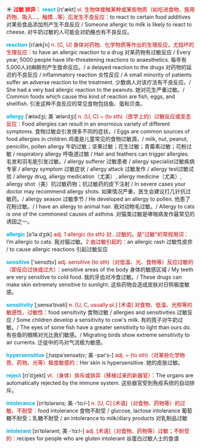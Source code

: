 ☀ <font color="red">**过敏 排异：**</font>
<font color="sky blue">**react**</font> [rɪ'ækt] 
<font color="#c00000">vi. 生物体接触某种或某些物质（如吃进食物、施用药物、吸入…、触摸…等）后发生不良反应：</font>to react to certain food additives 对某些食品添加剂产生不良反应 / Someone allergic to milk is likely to react to cheese. 对牛奶过敏的人可能会对奶酪也有不良反应。
           
<font color="sky blue">**reaction**</font> [riˈækʃn]
<font color="#c00000">n. [C, U] 身体对药物、化学物质等作出的生理反应，尤指坏的生理反应：</font>to have an allergic reaction to a drug 对某药物有过敏反应 / Every year, 5000 people have life-threatening reactions to anaesthetics. 每年有5,000人对麻醉剂产生致命反应。/ a delayed reaction to the drugs 对药物的延迟的不良反应 / inflammatory reaction 炎性反应 / A small minority of patients suffer an adverse reaction to the treatment. 少数病人对该疗法有不良反应。/ She had a very bad allergic reaction to the peanuts. 她对花生严重过敏。/ Common foods which cause this kind of reaction are fish, eggs, and shellfish. 引发这种不良反应的常见食物包括鱼、蛋和贝类。
 
<font color="sky blue">**allergy**</font> [ˈælədʒi; 美 ˈælərdʒi]
<font color="#c00000">n. [U, C] ~ (to sth)（医学上的）过敏反应或变态反应：</font>Food allergies can result in an enormous variety of different symptoms. 食物过敏会引发很多不同的症状。/ Eggs are common sources of food allergies in children.鸡蛋是儿童常见的食物过敏源。/ milk, nut, peanut, penicillin, pollen allergy 牛奶过敏；坚果过敏；花生过敏；青霉素过敏；花粉过敏 / respiratory allergy 呼吸道过敏 / Hair and feathers can trigger allergies. 毛发和羽毛能引发过敏。/ allergy sufferer 过敏患者 / allergy specialist过敏疾病专家 / allergy symptom 过敏症状 / allergy attack 过敏发作 / allergy test过敏试验 / allergy drug, allergy medication（尤美）, allergy medicine（尤美）, allergy shot（美）抗过敏药物；抗过敏药的皮下注射 / In severe cases your doctor may recommend allergy shots. 如果情况严重，医生会建议打几针抗过敏药。/ allergy season 过敏季节 / He developed an allergy to pollen. 他患了花粉过敏。/ I have an allergy to animal hair. 我对动物毛过敏。/ Allergy to cats is one of the commonest causes of asthma. 对猫类过敏是哮喘病发作最常见的诱因之一。

<font color="sky blue">**allergic**</font> [ə'lə:dʒɪk] 
<font color="#c00000">adj. 1 allergic (to sth) 对…过敏的。是“过敏”的常规用词：</font>I’m allergic to cats. 我对猫过敏。<font color="#c00000">2 由过敏引起的：</font>an allergic rash 过敏性皮疹 / to cause allergic reactions 引起过敏反应
   
<font color="sky blue">**sensitive**</font> ['sensɪtɪv] 
<font color="#c00000">adj. sensitive (to sth)（对低温、光、食物等）反应过敏的（即反应过快或过大）：</font>sensitive areas of the body 身体的敏感区域 / My teeth are very sensitive to cold food. 我的牙齿对冷食过敏。/ These drugs can make skin extremely sensitive to sunlight. 这些药物会造成皮肤对日照极度敏感。
           
<font color="sky blue">**sensitivity**</font> [ˌsensəˈtɪvəti]
<font color="#c00000">n. [U, C, usually pl.] [术语] 对食物、低温、光照等的敏感性、过敏性：</font>food sensitivity 食物过敏 / allergies and sensitivities 过敏反应 / Some children develop a sensitivity to cow's milk. 有的孩子对牛奶过敏。/ The eyes of some fish have a greater sensitivity to light than ours do. 有些鱼的眼睛对光比我们敏感。/ Migrating birds show extreme sensitivity to air currents. 迁徙中的鸟对气流极为敏感。           

<font color="sky blue">**hypersensitive**</font> [ˌhaɪpəˈsensətɪv; 美 -pərˈs-]
<font color="#c00000">adj. ~ (to sth)（对某些化学物质、药物、光等）极度敏感的：</font>Her skin is hypersensitive. 她的皮肤过敏。

<font color="sky blue">**reject**</font> [rɪ'dӡekt] 
<font color="#c00000">vt.（身体）排斥或排异（移植过来的新器官）：</font>The organs are automatically rejected by the immune system. 这些器官受到免疫系统的自动排斥。

<font color="sky blue">**intolerance**</font> [ɪnˈtɒlərəns; 美 -ˈtɑ:l-]
<font color="#c00000">n. [U, C] [术语]（对食物、药物等）的过敏、不耐受：</font>food intolerance 食物不耐受 / glucose, lactose intolerance 葡萄糖不耐受；乳糖不耐受 / an intolerance to milk/diary products 对乳制品过敏
            
<font color="sky blue">**intolerant**</font> [ɪnˈtɒlərənt; 美 -ˈtɑ:l-]
<font color="#c00000">adj. [术语]（对食物、药物等）过敏；不耐受的：</font>recipes for people who are gluten intolerant 谷蛋白过敏人士的食谱